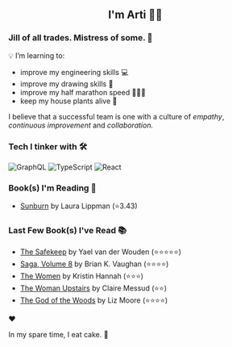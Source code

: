 <div align="center">
  
  ## I'm Arti 👋🏽
  
</div>
  
### Jill of all trades. Mistress of some. 👑

💡 I’m learning to:
  - improve my engineering skills 💻
  - improve my drawing skills 🎨
  - improve my half marathon speed 🏃🏽‍♀️
  - keep my house plants alive 🌱

I believe that a successful team is one with a culture of _empathy_, _continuous improvement_ and _collaboration._


### Tech I tinker with 🛠️  

![GraphQL](https://img.shields.io/badge/-GraphQL-E10098?logo=graphql&logoColor=white&style=flat)
![TypeScript](https://img.shields.io/badge/-TypeScript-3178C6?logo=typescript&logoColor=white&style=flat)
![React](https://img.shields.io/badge/-React-61DAFB?logo=react&logoColor=white&style=flat) 



### Book(s) I'm Reading 📖
<!-- GOODREADS-LIST:START -->
- [Sunburn](https://www.goodreads.com/review/show/7594060165?utm_medium=api&utm_source=rss) by Laura Lippman (⭐️3.43)
<!-- GOODREADS-LIST:END -->

### Last Few Book(s) I've Read 📚
<!-- GOODREADS-READ-LIST:START -->
- [The Safekeep](https://www.goodreads.com/review/show/7521222460?utm_medium=api&utm_source=rss) by Yael van der Wouden (⭐⭐⭐⭐⭐)
- [Saga, Volume 8](https://www.goodreads.com/review/show/7345837725?utm_medium=api&utm_source=rss) by Brian K. Vaughan (⭐⭐⭐⭐)
- [The Women](https://www.goodreads.com/review/show/7059265189?utm_medium=api&utm_source=rss) by Kristin Hannah (⭐⭐⭐)
- [The Woman Upstairs](https://www.goodreads.com/review/show/3925440082?utm_medium=api&utm_source=rss) by Claire Messud (⭐⭐)
- [The God of the Woods](https://www.goodreads.com/review/show/7403311394?utm_medium=api&utm_source=rss) by Liz    Moore (⭐⭐⭐⭐)
<!-- GOODREADS-READ-LIST:END -->
❤️

In my spare time, I eat cake. 🍰
